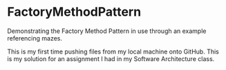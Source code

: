 # FactoryMethodPattern
Demonstrating the Factory Method Pattern in use through an example referencing mazes.

This is my first time pushing files from my local machine onto GitHub. 
This is my solution for an assignment I had in my Software Architecture class.
